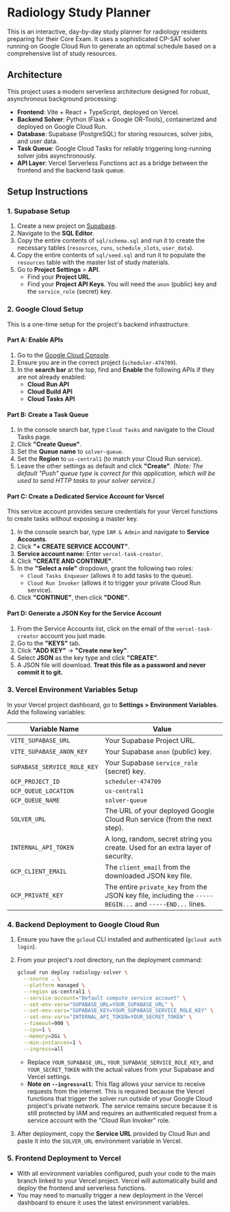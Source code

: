 # Radiology Study Planner

This is an interactive, day-by-day study planner for radiology residents preparing for their Core Exam. It uses a sophisticated CP-SAT solver running on Google Cloud Run to generate an optimal schedule based on a comprehensive list of study resources.

## Architecture

This project uses a modern serverless architecture designed for robust, asynchronous background processing:

-   **Frontend**: Vite + React + TypeScript, deployed on Vercel.
-   **Backend Solver**: Python (Flask + Google OR-Tools), containerized and deployed on Google Cloud Run.
-   **Database**: Supabase (PostgreSQL) for storing resources, solver jobs, and user data.
-   **Task Queue**: Google Cloud Tasks for reliably triggering long-running solver jobs asynchronously.
-   **API Layer**: Vercel Serverless Functions act as a bridge between the frontend and the backend task queue.

## Setup Instructions

### 1. Supabase Setup

1.  Create a new project on [Supabase](https://supabase.com/).
2.  Navigate to the **SQL Editor**.
3.  Copy the entire contents of `sql/schema.sql` and run it to create the necessary tables (`resources`, `runs`, `schedule_slots`, `user_data`).
4.  Copy the entire contents of `sql/seed.sql` and run it to populate the `resources` table with the master list of study materials.
5.  Go to **Project Settings** > **API**.
    -   Find your **Project URL**.
    -   Find your **Project API Keys**. You will need the `anon` (public) key and the `service_role` (secret) key.

### 2. Google Cloud Setup

This is a one-time setup for the project's backend infrastructure.

#### Part A: Enable APIs

1.  Go to the [Google Cloud Console](https://console.cloud.google.com/).
2.  Ensure you are in the correct project (`scheduler-474709`).
3.  In the **search bar** at the top, find and **Enable** the following APIs if they are not already enabled:
    -   **Cloud Run API**
    -   **Cloud Build API**
    -   **Cloud Tasks API**

#### Part B: Create a Task Queue

1.  In the console search bar, type `Cloud Tasks` and navigate to the Cloud Tasks page.
2.  Click **"Create Queue"**.
3.  Set the **Queue name** to `solver-queue`.
4.  Set the **Region** to `us-central1` (to match your Cloud Run service).
5.  Leave the other settings as default and click **"Create"**.
    *(Note: The default "Push" queue type is correct for this application, which will be used to send HTTP tasks to your solver service.)*

#### Part C: Create a Dedicated Service Account for Vercel

This service account provides secure credentials for your Vercel functions to create tasks without exposing a master key.

1.  In the console search bar, type `IAM & Admin` and navigate to **Service Accounts**.
2.  Click **"+ CREATE SERVICE ACCOUNT"**.
3.  **Service account name:** Enter `vercel-task-creator`.
4.  Click **"CREATE AND CONTINUE"**.
5.  In the **"Select a role"** dropdown, grant the following two roles:
    -   `Cloud Tasks Enqueuer` (allows it to add tasks to the queue).
    -   `Cloud Run Invoker` (allows it to trigger your private Cloud Run service).
6.  Click **"CONTINUE"**, then click **"DONE"**.

#### Part D: Generate a JSON Key for the Service Account

1.  From the Service Accounts list, click on the email of the `vercel-task-creator` account you just made.
2.  Go to the **"KEYS"** tab.
3.  Click **"ADD KEY"** -> **"Create new key"**.
4.  Select **JSON** as the key type and click **"CREATE"**.
5.  A JSON file will download. **Treat this file as a password and never commit it to git.**

### 3. Vercel Environment Variables Setup

In your Vercel project dashboard, go to **Settings > Environment Variables**. Add the following variables:

| Variable Name                 | Value                                                                                                 |
| ----------------------------- | ----------------------------------------------------------------------------------------------------- |
| `VITE_SUPABASE_URL`           | Your Supabase Project URL.                                                                            |
| `VITE_SUPABASE_ANON_KEY`      | Your Supabase `anon` (public) key.                                                                    |
| `SUPABASE_SERVICE_ROLE_KEY`   | Your Supabase `service_role` (secret) key.                                                            |
| `GCP_PROJECT_ID`              | `scheduler-474709`                                                                                    |
| `GCP_QUEUE_LOCATION`          | `us-central1`                                                                                         |
| `GCP_QUEUE_NAME`              | `solver-queue`                                                                                        |
| `SOLVER_URL`                  | The URL of your deployed Google Cloud Run service (from the next step).                               |
| `INTERNAL_API_TOKEN`          | A long, random, secret string you create. Used for an extra layer of security.                        |
| `GCP_CLIENT_EMAIL`            | The `client_email` from the downloaded JSON key file.                                                 |
| `GCP_PRIVATE_KEY`             | The entire `private_key` from the JSON key file, including the `-----BEGIN...` and `-----END...` lines. |

### 4. Backend Deployment to Google Cloud Run

1.  Ensure you have the `gcloud` CLI installed and authenticated (`gcloud auth login`).
2.  From your project's root directory, run the deployment command:

    ```bash
    gcloud run deploy radiology-solver \
      --source . \
      --platform managed \
      --region us-central1 \
      --service-account="Default compute service account" \
      --set-env-vars="SUPABASE_URL=YOUR_SUPABASE_URL" \
      --set-env-vars="SUPABASE_KEY=YOUR_SUPABASE_SERVICE_ROLE_KEY" \
      --set-env-vars="INTERNAL_API_TOKEN=YOUR_SECRET_TOKEN" \
      --timeout=900 \
      --cpu=1 \
      --memory=2Gi \
      --min-instances=1 \
      --ingress=all
    ```
    -   Replace `YOUR_SUPABASE_URL`, `YOUR_SUPABASE_SERVICE_ROLE_KEY`, and `YOUR_SECRET_TOKEN` with the actual values from your Supabase and Vercel settings.
    -   **Note on `--ingress=all`**: This flag allows your service to receive requests from the internet. This is required because the Vercel functions that trigger the solver run outside of your Google Cloud project's private network. The service remains secure because it is still protected by IAM and requires an authenticated request from a service account with the "Cloud Run Invoker" role.

3.  After deployment, copy the **Service URL** provided by Cloud Run and paste it into the `SOLVER_URL` environment variable in Vercel.

### 5. Frontend Deployment to Vercel

-   With all environment variables configured, push your code to the main branch linked to your Vercel project. Vercel will automatically build and deploy the frontend and serverless functions.
-   You may need to manually trigger a new deployment in the Vercel dashboard to ensure it uses the latest environment variables.
